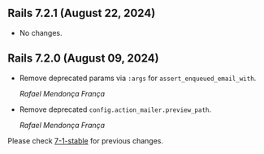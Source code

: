 ## Rails 7.2.1 (August 22, 2024) ##

*   No changes.


## Rails 7.2.0 (August 09, 2024) ##

*   Remove deprecated params via `:args` for `assert_enqueued_email_with`.

    *Rafael Mendonça França*

*   Remove deprecated `config.action_mailer.preview_path`.

    *Rafael Mendonça França*

Please check [7-1-stable](https://github.com/rails/rails/blob/7-1-stable/actionmailer/CHANGELOG.md) for previous changes.
